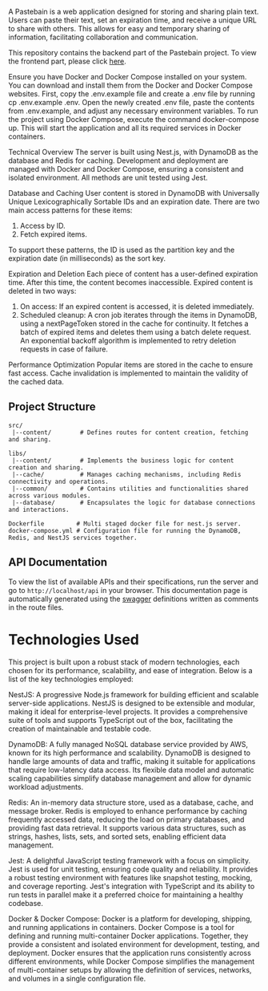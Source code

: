 A Pastebain is a web application designed for storing and sharing plain text. Users can paste their text, set an expiration time, and receive a unique URL to share with others. This allows for easy and temporary sharing of information, facilitating collaboration and communication.

This repository contains the backend part of the Pastebain project. To view the frontend part, please click [here](https://github.com/saba1111111/Pastebian-frontend).

Ensure you have Docker and Docker Compose installed on your system. You can download and install them from the Docker and Docker Compose websites. First, copy the .env.example file and create a .env file by running cp .env.example .env. Open the newly created .env file, paste the contents from .env.example, and adjust any necessary environment variables. To run the project using Docker Compose, execute the command docker-compose up. This will start the application and all its required services in Docker containers.

Technical Overview
The server is built using Nest.js, with DynamoDB as the database and Redis for caching. Development and deployment are managed with Docker and Docker Compose, ensuring a consistent and isolated environment. All methods are unit tested using Jest.

Database and Caching
User content is stored in DynamoDB with Universally Unique Lexicographically Sortable IDs and an expiration date. There are two main access patterns for these items:

1.  Access by ID.
2.  Fetch expired items.

To support these patterns, the ID is used as the partition key and the expiration date (in milliseconds) as the sort key.

Expiration and Deletion
Each piece of content has a user-defined expiration time. After this time, the content becomes inaccessible. Expired content is deleted in two ways:

1. On access: If an expired content is accessed, it is deleted immediately.
2. Scheduled cleanup: A cron job iterates through the items in DynamoDB, using a nextPageToken stored in the cache for continuity. It fetches a batch of expired items and deletes them using a batch delete request. An exponential backoff algorithm is implemented to retry deletion requests in case of failure.

Performance Optimization
Popular items are stored in the cache to ensure fast access. Cache invalidation is implemented to maintain the validity of the cached data.

## Project Structure

```
src/
 |--content/        # Defines routes for content creation, fetching and sharing.

libs/
 |--content/        # Implements the business logic for content creation and sharing.
 |--cache/          # Manages caching mechanisms, including Redis connectivity and operations.
 |--common/         # Contains utilities and functionalities shared across various modules.
 |--database/       # Encapsulates the logic for database connections and interactions.

Dockerfile         # Multi staged docker file for nest.js server.
docker-compose.yml # Configuration file for running the DynamoDB, Redis, and NestJS services together.
```

## API Documentation

To view the list of available APIs and their specifications, run the server and go to `http://localhost/api` in your browser. This documentation page is automatically generated using the [swagger](https://swagger.io/) definitions written as comments in the route files.

# Technologies Used

This project is built upon a robust stack of modern technologies, each chosen for its performance, scalability, and ease of integration. Below is a list of the key technologies employed:

NestJS: A progressive Node.js framework for building efficient and scalable server-side applications. NestJS is designed to be extensible and modular, making it ideal for enterprise-level projects. It provides a comprehensive suite of tools and supports TypeScript out of the box, facilitating the creation of maintainable and testable code.

DynamoDB: A fully managed NoSQL database service provided by AWS, known for its high performance and scalability. DynamoDB is designed to handle large amounts of data and traffic, making it suitable for applications that require low-latency data access. Its flexible data model and automatic scaling capabilities simplify database management and allow for dynamic workload adjustments.

Redis: An in-memory data structure store, used as a database, cache, and message broker. Redis is employed to enhance performance by caching frequently accessed data, reducing the load on primary databases, and providing fast data retrieval. It supports various data structures, such as strings, hashes, lists, sets, and sorted sets, enabling efficient data management.

Jest: A delightful JavaScript testing framework with a focus on simplicity. Jest is used for unit testing, ensuring code quality and reliability. It provides a robust testing environment with features like snapshot testing, mocking, and coverage reporting. Jest's integration with TypeScript and its ability to run tests in parallel make it a preferred choice for maintaining a healthy codebase.

Docker & Docker Compose: Docker is a platform for developing, shipping, and running applications in containers. Docker Compose is a tool for defining and running multi-container Docker applications. Together, they provide a consistent and isolated environment for development, testing, and deployment. Docker ensures that the application runs consistently across different environments, while Docker Compose simplifies the management of multi-container setups by allowing the definition of services, networks, and volumes in a single configuration file.
